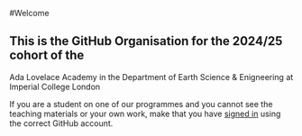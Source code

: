 #Welcome
## This is the GitHub Organisation for the 2024/25 cohort of the 
Ada Lovelace Academy in the Department of Earth Science & Enigneering at Imperial College London

If you are a student on one of our programmes and you cannot see the teaching materials or your own work, make that you have [signed in](https://github.com/login) using the correct GitHub account.
